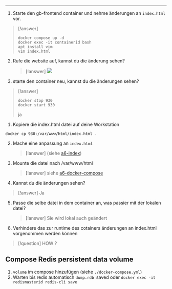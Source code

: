 ****

1. Starte den gb-frontend container und nehme änderungen an `index.html` vor.
   
>[!answer]
>```
>docker compose up -d
>docker exec -it containerid bash
>apt install vim
>vim index.html
>```

2. Rufe die website auf, kannst du die änderung sehen?
   
   >[!answer]
   >![](Pasted%20image%2020230613132301.png)
   
3. starte den container neu, kannst du die änderungen sehen?
>[!answer]
>```
>docker stop 930
>docker start 930
>```
>ja


1. Kopiere die index.html datei auf deine Workstation
   
```
docker cp 930:/var/www/html/index.html .
```

2. Mache eine anpassung an `index.html` 
   >[!answer]
   >(siehe [a6-index](a6-index.html))

3. Mounte die datei nach /var/www/html 
   >[!answer]
   >siehe [a6-docker-compose](a6-docker-compose.yml)

4. Kannst du die änderungen sehen?
>[!answer]
>Ja

5. Passe die selbe datei in dem container an, was passier mit der lokalen datei?
   
   >[!answer]
   >Sie wird lokal auch geändert
   
6. Verhindere das zur runtime des cotainers änderungen an index.html vorgenommen werden können
>[!question] HOW ?

## Compose Redis persistent data volume

1. `volume` im compose hinzufügen (siehe `./docker-compose.yml`)
2. Warten bis redis automatisch `dump.rdb `saved oder `docker exec -it redismasterid redis-cli save`


